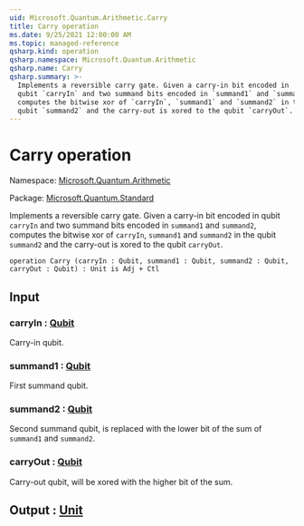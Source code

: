 ```yaml
---
uid: Microsoft.Quantum.Arithmetic.Carry
title: Carry operation
ms.date: 9/25/2021 12:00:00 AM
ms.topic: managed-reference
qsharp.kind: operation
qsharp.namespace: Microsoft.Quantum.Arithmetic
qsharp.name: Carry
qsharp.summary: >-
  Implements a reversible carry gate. Given a carry-in bit encoded in
  qubit `carryIn` and two summand bits encoded in `summand1` and `summand2`,
  computes the bitwise xor of `carryIn`, `summand1` and `summand2` in the
  qubit `summand2` and the carry-out is xored to the qubit `carryOut`.
---
```


# Carry operation

Namespace: [Microsoft.Quantum.Arithmetic](xref:Microsoft.Quantum.Arithmetic)

Package: [Microsoft.Quantum.Standard](https://nuget.org/packages/Microsoft.Quantum.Standard)


Implements a reversible carry gate. Given a carry-in bit encoded inqubit `carryIn` and two summand bits encoded in `summand1` and `summand2`,computes the bitwise xor of `carryIn`, `summand1` and `summand2` in thequbit `summand2` and the carry-out is xored to the qubit `carryOut`.

```qsharp
operation Carry (carryIn : Qubit, summand1 : Qubit, summand2 : Qubit, carryOut : Qubit) : Unit is Adj + Ctl
```


## Input

### carryIn : [Qubit](xref:microsoft.quantum.qsharp.valueliterals#qubit-literals)

Carry-in qubit.


### summand1 : [Qubit](xref:microsoft.quantum.qsharp.valueliterals#qubit-literals)

First summand qubit.


### summand2 : [Qubit](xref:microsoft.quantum.qsharp.valueliterals#qubit-literals)

Second summand qubit, is replaced with the lower bit of the sum of`summand1` and `summand2`.


### carryOut : [Qubit](xref:microsoft.quantum.qsharp.valueliterals#qubit-literals)

Carry-out qubit, will be xored with the higher bit of the sum.



## Output : [Unit](xref:microsoft.quantum.qsharp.valueliterals#unit-literal)

